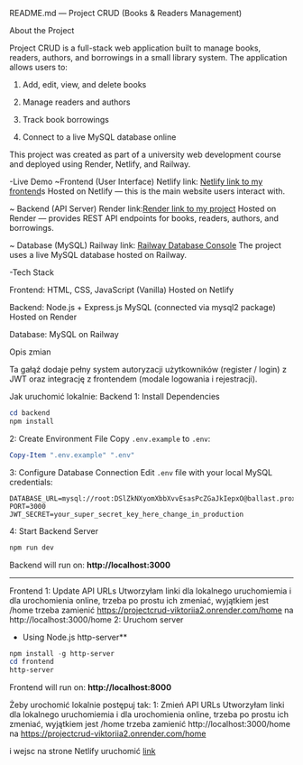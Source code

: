 README.md — Project CRUD (Books & Readers Management)

About the Project

Project CRUD is a full-stack web application built to manage books, readers, authors, and borrowings in a small library system.
The application allows users to:

1. Add, edit, view, and delete books

2. Manage readers and authors

3. Track book borrowings

4. Connect to a live MySQL database online

This project was created as part of a university web development course and deployed using Render, Netlify, and Railway.

-Live Demo
~Frontend (User Interface)
Netlify link: [Netlify link to my frontend](https://myfirstrealwebsite.netlify.app/)s
Hosted on Netlify — this is the main website users interact with.

~ Backend (API Server)
Render link:[Render link to my project](https://dashboard.render.com/web/srv-d3p18cemcj7s739mer1g)
Hosted on Render — provides REST API endpoints for books, readers, authors, and borrowings.

~ Database (MySQL)
Railway link: [Railway Database Console](https://railway.com/project/65af13eb-59e5-4bd5-a6d1-32474704b881?environmentId=0c00da44-826d-4336-8aa1-bf7733df1b00)
The project uses a live MySQL database hosted on Railway.

-Tech Stack

Frontend:
HTML, CSS, JavaScript (Vanilla)
Hosted on Netlify

Backend:
Node.js + Express.js
MySQL (connected via mysql2 package)
Hosted on Render

Database:
MySQL on Railway


Opis zmian

Ta gałąź dodaje pełny system autoryzacji użytkowników (register / login) z JWT oraz integrację z frontendem (modale logowania i rejestracji).



Jak uruchomić lokalnie: 
Backend
1: Install Dependencies
```powershell
cd backend
npm install
```
2: Create Environment File
Copy `.env.example` to `.env`:
```powershell
Copy-Item ".env.example" ".env"
```
3: Configure Database Connection
Edit `.env` file with your local MySQL credentials:
```env
DATABASE_URL=mysql://root:DSlZkNXyomXbbXvvEsasPcZGaJkIepxO@ballast.proxy.rlwy.net:54442/railway
PORT=3000
JWT_SECRET=your_super_secret_key_here_change_in_production
```
4: Start Backend Server
```powershell
npm run dev
```
Backend will run on: **http://localhost:3000**

---

Frontend
1: Update API URLs
Utworzyłam linki dla lokalnego uruchomiemia i dla urochomienia online, trzeba po prostu ich zmeniać, wyjątkiem jest /home trzeba zamienić https://projectcrud-viktoriia2.onrender.com/home na http://localhost:3000/home
2: Uruchom server
- Using Node.js http-server**
```powershell
npm install -g http-server
cd frontend
http-server
```
 Frontend will run on: **http://localhost:8000**


Żeby urochomić lokalnie postępuj tak: 
1: Zmień API URLs
Utworzyłam linki dla lokalnego uruchomiemia i dla urochomienia online, trzeba po prostu ich zmeniać, wyjątkiem jest /home trzeba zamienić http://localhost:3000/home na https://projectcrud-viktoriia2.onrender.com/home

i wejsc na strone Netlify uruchomić [link](https://myfirstrealwebsite.netlify.app/) 


